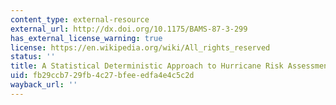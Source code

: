 ```yaml
---
content_type: external-resource
external_url: http://dx.doi.org/10.1175/BAMS-87-3-299
has_external_license_warning: true
license: https://en.wikipedia.org/wiki/All_rights_reserved
status: ''
title: A Statistical Deterministic Approach to Hurricane Risk Assessment
uid: fb29ccb7-29fb-4c27-bfee-edfa4e4c5c2d
wayback_url: ''
---
```

